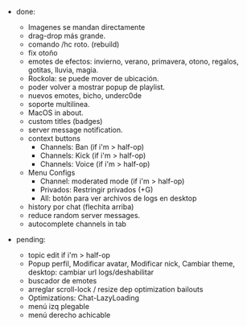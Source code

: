 * done:
    - Imagenes se mandan directamente
    - drag-drop más grande.
    - comando /hc roto. (rebuild)
    - fix otoño
    - emotes de efectos: invierno, verano, primavera, otono, regalos, gotitas, lluvia, magia.
    - Rockola: se puede mover de ubicación.
    - poder volver a mostrar popup de playlist.
    - nuevos emotes, bicho, underc0de
    - soporte multilinea.
    - MacOS in about.
    - custom titles (badges)
    - server message notification.
    - context buttons
      * Channels: Ban (if i'm > half-op)
      * Channels: Kick (if i'm > half-op)
      * Channels: Voice (if i'm > half-op)
    - Menu Configs
      * Channel: moderated mode (if i'm > half-op)
      * Privados: Restringir privados (+G)
      * All: botón para ver archivos de logs en desktop
    - history por chat (flechita arriba)
    - reduce random server messages.
    - autocomplete channels in tab
      
* pending:
    - topic edit if i'm > half-op
    - Popup perfil, Modificar avatar, Modificar nick, Cambiar theme, desktop: cambiar url logs/deshabilitar
    - buscador de emotes
    - arreglar scroll-lock / resize dep optimization bailouts
    - Optimizations: Chat-LazyLoading
    - menú izq plegable
    - menú derecho achicable
